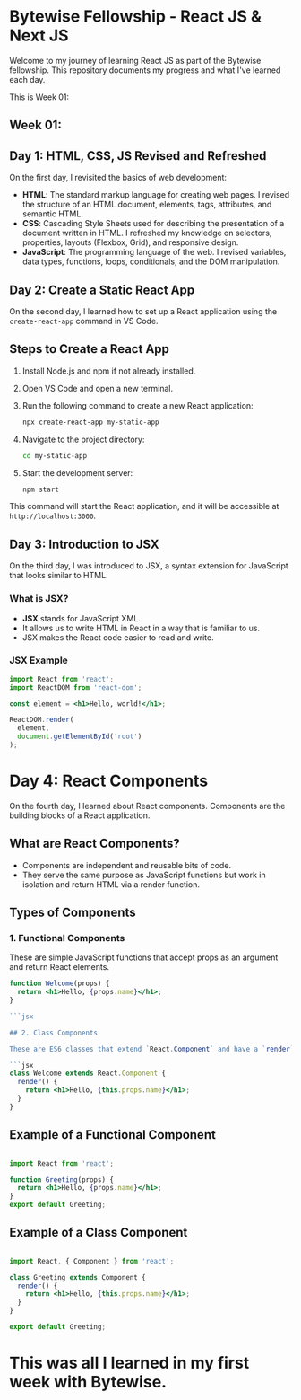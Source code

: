 # Bytewise Fellowship - React JS & Next JS

Welcome to my journey of learning React JS as part of the Bytewise fellowship. This repository documents my progress and what I've learned each day.

This is Week 01:

## Week 01:

## Day 1: HTML, CSS, JS Revised and Refreshed

On the first day, I revisited the basics of web development:
- **HTML**: The standard markup language for creating web pages. I revised the structure of an HTML document, elements, tags, attributes, and semantic HTML.
- **CSS**: Cascading Style Sheets used for describing the presentation of a document written in HTML. I refreshed my knowledge on selectors, properties, layouts (Flexbox, Grid), and responsive design.
- **JavaScript**: The programming language of the web. I revised variables, data types, functions, loops, conditionals, and the DOM manipulation.

## Day 2: Create a Static React App

On the second day, I learned how to set up a React application using the `create-react-app` command in VS Code.

## Steps to Create a React App
1. Install Node.js and npm if not already installed.
2. Open VS Code and open a new terminal.
3. Run the following command to create a new React application:

    ```bash
    npx create-react-app my-static-app
    ```

4. Navigate to the project directory:

    ```bash
    cd my-static-app
    ```

5. Start the development server:

    ```bash
    npm start
    ```

This command will start the React application, and it will be accessible at `http://localhost:3000`.

## Day 3: Introduction to JSX

On the third day, I was introduced to JSX, a syntax extension for JavaScript that looks similar to HTML.

### What is JSX?
- **JSX** stands for JavaScript XML.
- It allows us to write HTML in React in a way that is familiar to us.
- JSX makes the React code easier to read and write.

### JSX Example
```jsx
import React from 'react';
import ReactDOM from 'react-dom';

const element = <h1>Hello, world!</h1>;

ReactDOM.render(
  element,
  document.getElementById('root')
);

```

# Day 4: React Components

On the fourth day, I learned about React components. Components are the building blocks of a React application.

## What are React Components?

- Components are independent and reusable bits of code.
- They serve the same purpose as JavaScript functions but work in isolation and return HTML via a render function.

## Types of Components

### 1. Functional Components

These are simple JavaScript functions that accept props as an argument and return React elements.

```jsx
function Welcome(props) {
  return <h1>Hello, {props.name}</h1>;
}

```jsx

## 2. Class Components

These are ES6 classes that extend `React.Component` and have a `render` method.

```jsx
class Welcome extends React.Component {
  render() {
    return <h1>Hello, {this.props.name}</h1>;
  }
}
```

## Example of a Functional Component

```jsx

import React from 'react';

function Greeting(props) {
  return <h1>Hello, {props.name}</h1>;
}
export default Greeting;

```

## Example of a Class Component
```jsx

import React, { Component } from 'react';

class Greeting extends Component {
  render() {
    return <h1>Hello, {this.props.name}</h1>;
  }
}

export default Greeting;
```

# This was all I learned in my first week with Bytewise. 

